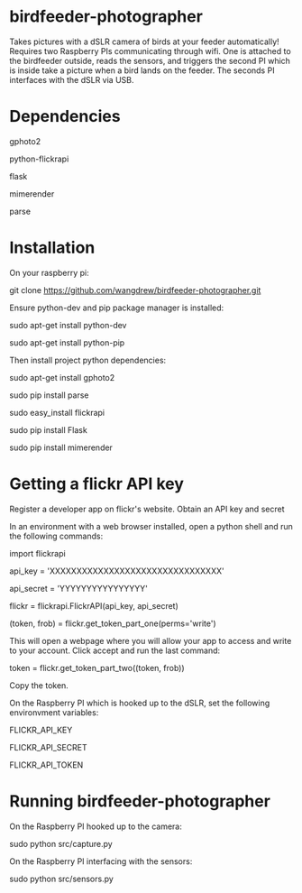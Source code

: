 birdfeeder-photographer
=======================

Takes pictures with a dSLR camera of birds at your feeder automatically! Requires two Raspberry PIs communicating through wifi. One is attached to the birdfeeder outside, reads the sensors, and triggers the second PI which is inside take a picture when a bird lands on the feeder. The seconds PI interfaces with the dSLR via USB.

Dependencies
============

gphoto2

python-flickrapi

flask

mimerender

parse


Installation
============

On your raspberry pi:

git clone https://github.com/wangdrew/birdfeeder-photographer.git

Ensure python-dev and pip package manager is installed:

sudo apt-get install python-dev

sudo apt-get install python-pip

Then install project python dependencies:

sudo apt-get install gphoto2

sudo pip install parse

sudo easy_install flickrapi

sudo pip install Flask

sudo pip install mimerender



Getting a flickr API key
=============

Register a developer app on flickr's website. Obtain an API key and secret

In an environment with a web browser installed, open a python shell and run the following commands:

import flickrapi

api_key = 'XXXXXXXXXXXXXXXXXXXXXXXXXXXXXXXX'

api_secret = 'YYYYYYYYYYYYYYYY'

flickr = flickrapi.FlickrAPI(api_key, api_secret)

(token, frob) = flickr.get_token_part_one(perms='write')

This will open a webpage where you will allow your app to access and write to your account. Click accept and run the last command:

token = flickr.get_token_part_two((token, frob))

Copy the token.

On the Raspberry PI which is hooked up to the dSLR, set the following environvment variables:

FLICKR_API_KEY 

FLICKR_API_SECRET

FLICKR_API_TOKEN


Running birdfeeder-photographer
===============

On the Raspberry PI hooked up to the camera:

sudo python src/capture.py

On the Raspberry PI interfacing with the sensors:

sudo python src/sensors.py